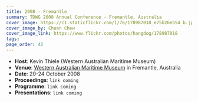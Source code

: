 ```yaml
---
title: 2008 - Fremantle
summary: TDWG 2008 Annual Conference - Fremantle, Australia
cover_image: https://c1.staticflickr.com/1/76/178987018_e75b26eb54_b.jpg
cover_image_by: Chuan Chew
cover_image_link: https://www.flickr.com/photos/hangdog/178987018
tags: 
page_order: 42
---
```


* **Host**: Kevin Thiele (Western Australian Maritime Museum)
* **Venue**: [Western Australian Maritime Museum](http://museum.wa.gov.au/museums/maritime) in Fremantle, Australia
* **Date**: 20-24 October 2008
* **Proceedings**: `link coming`
* **Programme**: `link coming`
* **Presentations**: `link coming`
